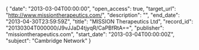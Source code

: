 {
  "date": "2013-03-04T00:00:00", 
  "open_access": true, 
  "target_url": "http://www.missiontherapeutics.com/", 
  "description": "", 
  "end_date": "2013-04-30T23:59:59Z", 
  "title": "MISSION Therapeutics Ltd", 
  "record_id": "20130304T000000/J9vJJaD4tjyqR/CaPBfRtA==", 
  "publisher": "missiontherapeutics.com", 
  "start_date": "2013-03-04T00:00:00Z", 
  "subject": "Cambridge Network"
}

